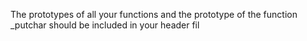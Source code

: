 The prototypes of all your functions and the prototype of the function _putchar should be included in your header fil
